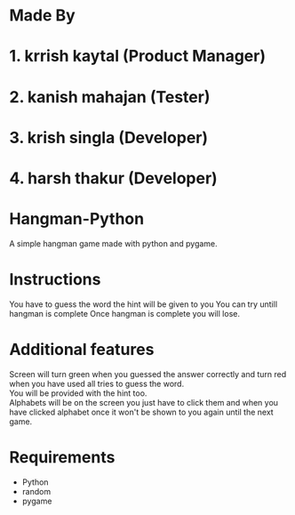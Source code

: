 # Made By 
# 1. krrish kaytal (Product Manager)
# 2. kanish mahajan (Tester)
# 3. krish singla (Developer)
# 4. harsh thakur (Developer)

# Hangman-Python
A simple hangman game made with python and pygame.

# Instructions
You have to guess the word the hint will be given to you 
You can try untill hangman is complete
Once hangman is complete you will lose.

# Additional features
Screen will turn green when you guessed the answer correctly 
and turn red when you have used all tries to guess the word.<br>
You will be provided with the hint too.<br>
Alphabets will be on the screen you just have to click them 
and when you have clicked alphabet once it won't be shown to you again until the next game.



# Requirements
- Python 
- random
- pygame


